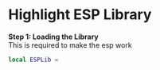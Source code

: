 <h1>Highlight ESP Library</h1>
<b>Step 1: Loading the Library</b><br>
This is required to make the esp work

```lua
local ESPLib = 
```
